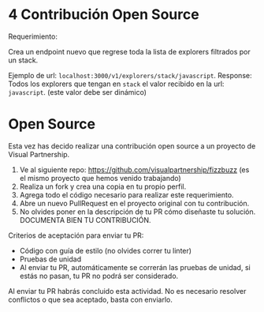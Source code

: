 # 4 Contribución Open Source

Requerimiento:

Crea un endpoint nuevo que regrese toda la lista de explorers filtrados por un stack.

Ejemplo de url: `localhost:3000/v1/explorers/stack/javascript`.
Response: Todos los explorers que tengan en `stack` el valor recibido en la url: `javascript`. (este valor debe ser dinámico)


# Open Source

Esta vez has decido realizar una contribución open source a un proyecto de Visual Partnership.

1. Ve al siguiente repo: https://github.com/visualpartnership/fizzbuzz (es el mismo proyecto que hemos venido trabajando)
2. Realiza un fork y crea una copia en tu propio perfil.
3. Agrega todo el código necesario para realizar este requerimiento.
4. Abre un nuevo PullRequest en el proyecto original con tu contribución.
5. No olvides poner en la descripción de tu PR cómo diseñaste tu solución. DOCUMENTA BIEN TU CONTRIBUCIÓN.


Criterios de aceptación para enviar tu PR:
- Código con guía de estilo (no olvides correr tu linter)
- Pruebas de unidad
- Al enviar tu PR, automáticamente se correrán las pruebas de unidad, si estás no pasan, tu PR no podrá ser considerado.

Al enviar tu PR habrás concluido esta actividad. No es necesario resolver conflictos o que sea aceptado, basta con enviarlo.
